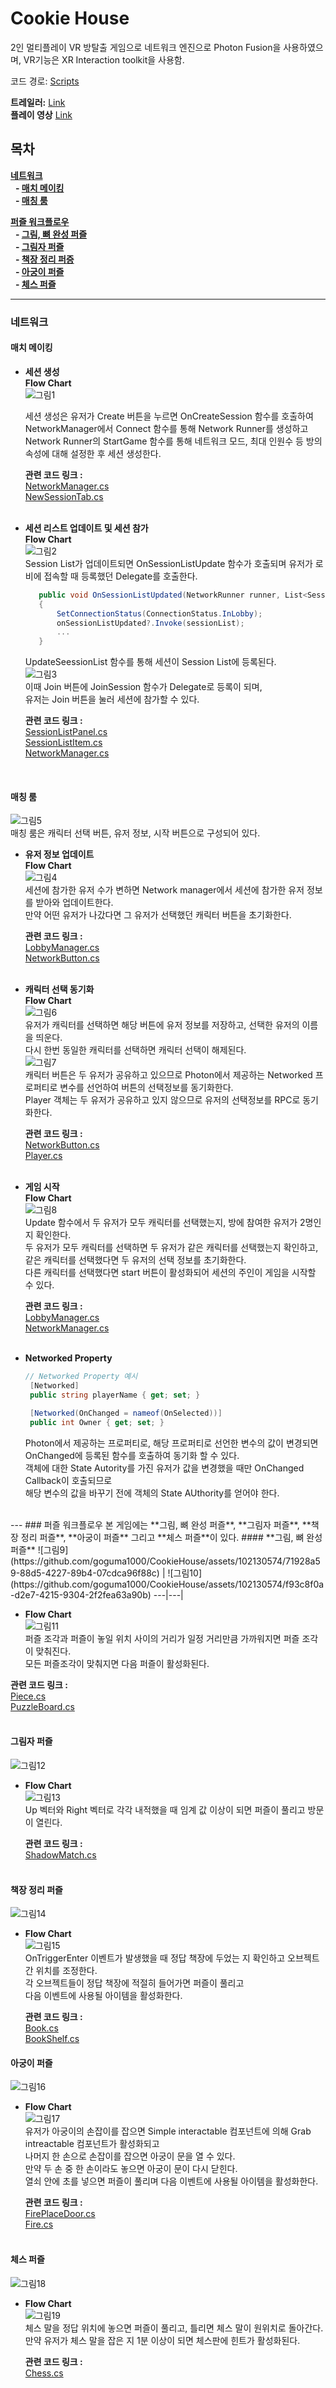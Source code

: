 # Cookie House
2인 멀티플레이 VR 방탈출 게임으로 네트워크 엔진으로 Photon Fusion을 사용하였으며, VR기능은 XR Interaction toolkit을 사용함.

코드 경로: [Scripts](https://github.com/goguma1000/CookieHouse/tree/main/CookieHouse/Assets/Scripts)

**트레일러:** [Link](https://youtu.be/qXvOeSiNOpk)  
**플레이 영상** [Link](https://youtu.be/CEsWqRJp4Zk)  
## 목차
**[네트워크](#네트워크)**  
   &nbsp; **- [매치 메이킹](#매치-메이킹)**    
   &nbsp; **- [매칭 룸](#매칭-룸)**   

**[퍼즐 워크플로우](#퍼즐-워크플로우)**  
   &nbsp; **- [그림, 뼈 완성 퍼즐](#그림-뼈-완성-퍼즐)**  
   &nbsp; **- [그림자 퍼즐](#그림자-퍼즐)**  
   &nbsp; **- [책장 정리 퍼증](#책장-정리-퍼즐)**  
   &nbsp; **- [아궁이 퍼즐](#아궁이-퍼즐)**  
   &nbsp; **- [체스 퍼즐](#체스-퍼즐)**  

---
### 네트워크
#### 매치 메이킹
 - **세션 생성**  
    **Flow Chart**  
     ![그림1](https://github.com/goguma1000/CookieHouse/assets/102130574/a1733a57-9486-45c1-8789-676c3bf4ff26)
  

     세션 생성은 유저가 Create 버튼을 누르면  OnCreateSession 함수를 호출하여   
     NetworkManager에서 Connect 함수를 통해 Network Runner를 생성하고  
     Network Runner의 StartGame 함수를 통해 네트워크 모드, 최대 인원수 등 방의 속성에 대해 설정한 후 세션 생성한다.</br>

    **관련 코드 링크 :**  
    [NetworkManager.cs](https://github.com/goguma1000/CookieHouse/blob/main/CookieHouse/Assets/Scripts/NetworkManager.cs)   
    [NewSessionTab.cs](https://github.com/goguma1000/CookieHouse/blob/main/CookieHouse/Assets/Scripts/Session/NewSessionTab.cs)  
    </br>

 - **세션 리스트 업데이트 및 세션 참가**  
    **Flow Chart**  
     ![그림2](https://github.com/goguma1000/CookieHouse/assets/102130574/2377294b-5182-4eb2-9fa0-cf905f781c88)  
     Session List가 업데이트되면 OnSessionListUpdate 함수가 호출되며 유저가 로비에 접속할 때 등록했던 Delegate를 호출한다.  
     ~~~cs
        public void OnSessionListUpdated(NetworkRunner runner, List<SessionInfo> sessionList)
        {
            SetConnectionStatus(ConnectionStatus.InLobby);
            onSessionListUpdated?.Invoke(sessionList);
            ...
        }
     ~~~ 
     
     UpdateSeessionList 함수를 통해  세션이 Session List에 등록된다.  
     ![그림3](https://github.com/goguma1000/CookieHouse/assets/102130574/4a7a4e8b-193b-4299-a9fd-a89280ddf2a9)     
     이때 Join 버튼에 JoinSession 함수가 Delegate로 등록이 되며,   
     유저는 Join 버튼을 눌러 세션에 참가할 수 있다.  

     **관련 코드 링크 :**  
    [SessionListPanel.cs](https://github.com/goguma1000/CookieHouse/blob/main/CookieHouse/Assets/Scripts/Session/SessionListPanel.cs)  
    [SessionListItem.cs](https://github.com/goguma1000/CookieHouse/blob/main/CookieHouse/Assets/Scripts/Session/SessionListItem.cs)  
    [NetworkManager.cs](https://github.com/goguma1000/CookieHouse/blob/main/CookieHouse/Assets/Scripts/NetworkManager.cs)   
      
    </br>

 #### 매칭 룸
 ![그림5](https://github.com/goguma1000/CookieHouse/assets/102130574/22f6551c-8c6e-483e-8a31-5dd2cc641146)  
 매칭 룸은 캐릭터 선택 버튼, 유저 정보, 시작 버튼으로 구성되어 있다. 
- **유저 정보 업데이트**  
   **Flow Chart**  
   ![그림4](https://github.com/goguma1000/CookieHouse/assets/102130574/6b562b67-f442-4b7a-853d-b242f3d389cd)  
   세션에 참가한 유저 수가 변하면 Network manager에서 세션에 참가한 유저 정보를 받아와 업데이트한다.  
   만약 어떤 유저가 나갔다면 그 유저가 선택했던 캐릭터 버튼을 초기화한다.  

    **관련 코드 링크 :**  
    [LobbyManager.cs](https://github.com/goguma1000/CookieHouse/blob/main/CookieHouse/Assets/Scripts/LobbyManager.cs)   
    [NetworkButton.cs](https://github.com/goguma1000/CookieHouse/blob/main/CookieHouse/Assets/Scripts/NetworkButton.cs)    
    </br>
- **캐릭터 선택 동기화**  
    **Flow Chart**  
    ![그림6](https://github.com/goguma1000/CookieHouse/assets/102130574/46a5d447-b2b8-4fdf-84af-ac5e40fbfc3a)  
    유저가 캐릭터를 선택하면 해당 버튼에 유저 정보를 저장하고, 선택한 유저의 이름을 띄운다.  
    다시 한번 동일한 캐릭터를 선택하면 캐릭터 선택이 해제된다.  
    ![그림7](https://github.com/goguma1000/CookieHouse/assets/102130574/cdfcd7f1-bc48-4311-b197-b5e1b0b22733)   
    캐릭터 버튼은 두 유저가 공유하고 있으므로 Photon에서 제공하는 Networked 프로퍼티로 변수를 선언하여 버튼의 선택정보를 동기화한다.  
    Player 객체는 두 유저가 공유하고 있지 않으므로 유저의 선택정보를 RPC로 동기화한다.  

    **관련 코드 링크 :**  
    [NetworkButton.cs](https://github.com/goguma1000/CookieHouse/blob/main/CookieHouse/Assets/Scripts/NetworkButton.cs)    
    [Player.cs](https://github.com/goguma1000/CookieHouse/blob/main/CookieHouse/Assets/Scripts/Player/Player.cs)  
    </br>
    
- **게임 시작**  
    **Flow Chart**  
    ![그림8](https://github.com/goguma1000/CookieHouse/assets/102130574/cb264dc9-c130-4e4e-beb8-7c7c3f3ae8ce)    
    Update 함수에서 두 유저가 모두 캐릭터를 선택했는지, 방에 참여한 유저가 2명인지 확인한다.  
    두 유저가 모두 캐릭터를 선택하면 두 유저가 같은 캐릭터를 선택했는지 확인하고,  
    같은 캐릭터를 선택했다면 두 유저의 선택 정보를 초기화한다.  
    다른 캐릭터를 선택했다면 start 버튼이 활성화되어 세션의 주인이 게임을 시작할 수 있다.

    **관련 코드 링크 :**  
    [LobbyManager.cs](https://github.com/goguma1000/CookieHouse/blob/main/CookieHouse/Assets/Scripts/LobbyManager.cs)   
    [NetworkManager.cs](https://github.com/goguma1000/CookieHouse/blob/main/CookieHouse/Assets/Scripts/NetworkManager.cs)    
    </br>

- **Networked Property**  
   ~~~cs
   // Networked Property 예시
    [Networked]
    public string playerName { get; set; }

    [Networked(OnChanged = nameof(OnSelected))]
    public int Owner { get; set; }
   ~~~  
   Photon에서 제공하는 프로퍼티로, 해당 프로퍼티로 선언한 변수의 값이 변경되면  
   OnChanged에 등록된 함수를 호출하여 동기화 할 수 있다.  
   객체에 대한 State Autority를 가진 유저가 값을 변경했을 때만 OnChanged Callback이 호출되므로  
   해당 변수의 값을 바꾸기 전에 객체의 State AUthority를 얻어야 한다.  
</br>
---  
### 퍼즐 워크플로우
본 게임에는 **그림, 뼈 완성 퍼즐**, **그림자 퍼즐**, **책장 정리 퍼즐**, **아궁이 퍼즐** 그리고 **체스 퍼즐**이 있다.  
#### **그림, 뼈 완성 퍼즐**  
  ![그림9](https://github.com/goguma1000/CookieHouse/assets/102130574/71928a59-88d5-4227-89b4-07cdca96f88c) | ![그림10](https://github.com/goguma1000/CookieHouse/assets/102130574/f93c8f0a-d2e7-4215-9304-2f2fea63a90b)  
  ---|---|   

  - **Flow Chart**   
  ![그림11](https://github.com/goguma1000/CookieHouse/assets/102130574/55c36472-4eef-466b-8818-e5d2f8d16ab9)  
  퍼즐 조각과 퍼즐이 놓일 위치 사이의 거리가 일정 거리만큼 가까워지면 퍼즐 조각이 맞춰진다.  
  모든 퍼즐조각이 맞춰지면 다음 퍼즐이 활성화된다.  

  **관련 코드 링크 :**  
    [Piece.cs](https://github.com/goguma1000/CookieHouse/blob/main/CookieHouse/Assets/Scripts/Puzzle/Piece.cs)    
    [PuzzleBoard.cs](https://github.com/goguma1000/CookieHouse/blob/main/CookieHouse/Assets/Scripts/Puzzle/PuzzleBoard.cs)   
    </br>  

#### **그림자 퍼즐**  
![그림12](https://github.com/goguma1000/CookieHouse/assets/102130574/f826dd64-fdf8-4327-8e2c-820c024c816c)  
- **Flow Chart**  
  ![그림13](https://github.com/goguma1000/CookieHouse/assets/102130574/e3344815-ddcc-4aad-9624-0f53591a9d32)  
  Up 벡터와 Right 벡터로 각각 내적했을 때 임계 값 이상이 되면 퍼즐이 풀리고 방문이 열린다. 

  **관련 코드 링크 :**  
    [ShadowMatch.cs](https://github.com/goguma1000/CookieHouse/blob/main/CookieHouse/Assets/Scripts/Puzzle/ShadowMatch.cs)    
    </br>

#### **책장 정리 퍼즐**  
![그림14](https://github.com/goguma1000/CookieHouse/assets/102130574/f5d99e54-d56d-47b1-b6c3-64dd13ed6824)  
- **Flow Chart**  
  ![그림15](https://github.com/goguma1000/CookieHouse/assets/102130574/6ad43938-c9b4-49ab-8b78-036d271fa769)  
  OnTriggerEnter 이벤트가 발생했을 때 정답 책장에 두었는 지 확인하고 오브젝트간 위치를 조정한다.  
  각 오브젝트들이 정답 책장에 적절히 들어가면 퍼즐이 풀리고  
  다음 이벤트에 사용될 아이템을 활성화한다.  

  **관련 코드 링크 :**  
    [Book.cs](https://github.com/goguma1000/CookieHouse/blob/main/CookieHouse/Assets/Scripts/Puzzle/Book.cs)  
    [BookShelf.cs](https://github.com/goguma1000/CookieHouse/blob/main/CookieHouse/Assets/Scripts/Puzzle/BookShelf.cs) 
    </br>  

#### **아궁이 퍼즐**  
![그림16](https://github.com/goguma1000/CookieHouse/assets/102130574/55bf4b36-65c4-461d-b6d2-5c3dd2521f9a) 
- **Flow Chart**  
  ![그림17](https://github.com/goguma1000/CookieHouse/assets/102130574/fa93f1e6-1819-4aeb-8e9d-d934c2206a68)  
  유저가 아궁이의 손잡이를 잡으면 Simple interactable 컴포넌트에 의해 Grab intreactable 컴포넌트가 활성화되고  
  나머지 한 손으로 손잡이를 잡으면 아궁이 문을 열 수 있다.  
  만약 두 손 중 한 손이라도 놓으면 아궁이 문이 다시 닫힌다.  
  열쇠 안에 초를 넣으면 퍼즐이 풀리며 다음 이벤트에 사용될 아이템을 활성화한다.
   
  **관련 코드 링크 :**  
    [FirePlaceDoor.cs](https://github.com/goguma1000/CookieHouse/blob/main/CookieHouse/Assets/Scripts/Puzzle/FirePlaceDoor.cs)  
    [Fire.cs](https://github.com/goguma1000/CookieHouse/blob/main/CookieHouse/Assets/Scripts/Puzzle/Fire.cs)  
    </br>

#### **체스 퍼즐**
![그림18](https://github.com/goguma1000/CookieHouse/assets/102130574/092831e9-8ba9-4adb-897a-eb428e66b4d9)  
- **Flow Chart**  
  ![그림19](https://github.com/goguma1000/CookieHouse/assets/102130574/27a08f56-4462-41ed-99b7-56edfa214493)  
  체스 말을 정답 위치에 놓으면 퍼즐이 풀리고, 틀리면 체스 말이 원위치로 돌아간다.  
  만약 유저가 체스 말을 잡은 지 1분 이상이 되면 체스판에 힌트가 활성화된다. 

  **관련 코드 링크 :**  
    [Chess.cs](https://github.com/goguma1000/CookieHouse/blob/main/CookieHouse/Assets/Scripts/Puzzle/Chess.cs) 
    </br>




     

    
    
